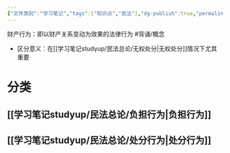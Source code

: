 ```yaml
---
{"文件类别":"学习笔记","tags":["知识点","民法"],"dg-publish":true,"permalink":"/学习笔记studyup/民法总论/财产行为/","dgPassFrontmatter":true,"created":"2024-09-13T08:51:15.084+08:00","updated":"2024-11-29T13:55:27.709+08:00"}
---
```


财产行为：即以财产关系变动为效果的法律行为 #背诵/概念 
- 区分意义：在[[学习笔记studyup/民法总论/无权处分\|无权处分]]情况下尤其重要
# 分类
## [[学习笔记studyup/民法总论/负担行为\|负担行为]]
## [[学习笔记studyup/民法总论/处分行为\|处分行为]]